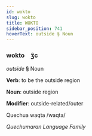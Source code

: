 ```yaml
---
id: wokto
slug: wokto
title: WOKTO
sidebar_position: 741
hoverText: outside § Noun
---
```


### wokto&emsp;<span kind="abugida">ʒ̑c</span>

*outside* **§** Noun

**Verb**: to be the outside region

**Noun**: outside region

**Modifier**: outside-related/outer

Quechua waqta /waqta/

*Quechumaran Language Family*